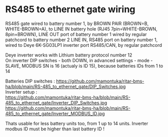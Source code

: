 # RS485 to ethernet gate wiring

RS485 gate wired to battery number 1, by BROWN PAIR (BROWN=B, WHITE-BROWN=A), to LINE IN battery hole (RJ45 7pin=WHITE-BROWN, 8pin=BROWN), LINE OUT port of battery number 1 wired by regular patchcord to battery number 2 LINE IN, RS485 port on battery number 1, wired to Deye 6K-SG03LP1 inverter port RS485/CAN, by regular patchcord </br>

Deye inverter works with Lithium battery protocol number 12 </br>
On inverter DIP switches - both DOWN, in advanced settings - mode - SLAVE, MODBUS SN is 16 (actualy is ID 15), because batteries IDs from 1 to 14 </br>

Batteries DIP switches : https://github.com/mamontuka/ritar-bms-ha/blob/main/RS-485_to_ethernet_gate/DIP_Switches.jpg </br>
Inverter setup : </br>
https://github.com/mamontuka/ritar-bms-ha/blob/main/RS-485_to_ethernet_gate/Inverter_DIP_Switches.jpg </br>
https://github.com/mamontuka/ritar-bms-ha/blob/main/RS-485_to_ethernet_gate/Inverter_MODBUS_ID.jpg </br>

Thats usable for less battery units too, from 1 up to 14 units. Inverter modbus ID must be higher than last battery ID ! </br>
